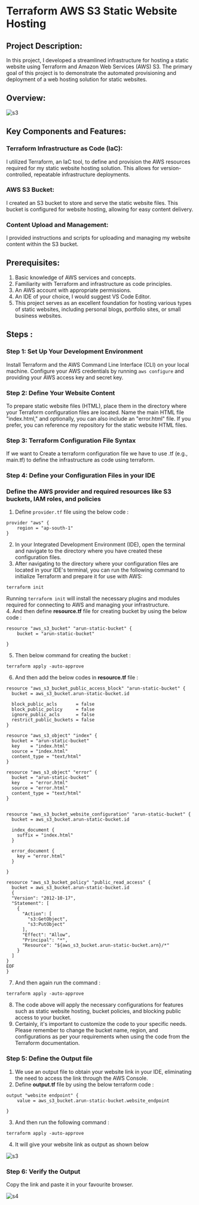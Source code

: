 #  Terraform AWS S3 Static Website Hosting

## Project Description:
In this project, I developed a streamlined infrastructure for hosting a static website using Terraform and Amazon Web Services (AWS) S3. The primary goal of this project is to demonstrate the automated provisioning and deployment of a web hosting solution for static websites.

## Overview:

![s3](https://github.com/ArunDiva/Terraform/tree/main/Staticwebsite)


## Key Components and Features:

### Terraform Infrastructure as Code (IaC):
I utilized Terraform, an IaC tool, to define and provision the AWS resources required for my static website hosting solution. This allows for version-controlled, repeatable infrastructure deployments.

### AWS S3 Bucket:
I created an S3 bucket to store and serve the static website files. This bucket is configured for website hosting, allowing for easy content delivery.

### Content Upload and Management: 
I provided instructions and scripts for uploading and managing my website content within the S3 bucket.

## Prerequisites:

1. Basic knowledge of AWS services and concepts.
2. Familiarity with Terraform and infrastructure as code principles.
3. An AWS account with appropriate permissions.
4. An IDE of your choice, I would suggest VS Code Editor.
5. This project serves as an excellent foundation for hosting various types of static websites, including personal blogs, portfolio sites, or small business websites.


## Steps :

### Step 1: Set Up Your Development Environment

Install Terraform and the AWS Command Line Interface (CLI) on your local machine.
Configure your AWS credentials by running ```aws configure``` and providing your AWS access key and secret key.

### Step 2: Define Your Website Content

To prepare static website files (HTML), place them in the directory where your Terraform configuration files are located. Name the main HTML file "index.html," and optionally, you can also include an "error.html" file. If you prefer, you can reference my repository for the static website HTML files.

### Step 3: Terraform Configuration File Syntax

If we want to Create a terraform configuration file we have to use .tf (e.g., main.tf) to define the infrastructure as code using terraform.

### Step 4: Define your Configuration Files in your IDE
### Define the AWS provider and required resources like S3 buckets, IAM roles, and policies
1. Define ```provider.tf``` file using the below code :

```
provider "aws" {
    region = "ap-south-1"
}
```
2. In your Integrated Development Environment (IDE), open the terminal and navigate to the directory where you have created these configuration files.
3. After navigating to the directory where your configuration files are located in your IDE's terminal, you can run the following command to initialize Terraform and prepare it for use with AWS:

```shell
terraform init
```

Running `terraform init` will install the necessary plugins and modules required for connecting to AWS and managing your infrastructure.<br>
4. And then define __resource.tf__ file for creating bucket by using the below code :

```
resource "aws_s3_bucket" "arun-static-bucket" {
    bucket = "arun-static-bucket"
  
}
```
5. Then below command for creating the bucket :

```
terraform apply -auto-approve
```
6. And then add the below codes in __resource.tf__ file :
```
resource "aws_s3_bucket_public_access_block" "arun-static-bucket" {
  bucket = aws_s3_bucket.arun-static-bucket.id

  block_public_acls       = false
  block_public_policy     = false
  ignore_public_acls      = false
  restrict_public_buckets = false
}

resource "aws_s3_object" "index" {
  bucket = "arun-static-bucket"
  key    = "index.html"
  source = "index.html"
  content_type = "text/html"
}

resource "aws_s3_object" "error" {
  bucket = "arun-static-bucket"
  key    = "error.html"
  source = "error.html"
  content_type = "text/html"
}


resource "aws_s3_bucket_website_configuration" "arun-static-bucket" {
  bucket = aws_s3_bucket.arun-static-bucket.id

  index_document {
    suffix = "index.html"
  }

  error_document {
    key = "error.html"
  }

}

resource "aws_s3_bucket_policy" "public_read_access" {
  bucket = aws_s3_bucket.arun-static-bucket.id
  {
  "Version": "2012-10-17",
  "Statement": [
    {
      "Action": [
        "s3:GetObject",
        "s3:PutObject"
      ],
      "Effect": "Allow",
      "Principal": "*",
      "Resource": "${aws_s3_bucket.arun-static-bucket.arn}/*"
    }
  ]
}
EOF
}
```

7. And then again run the command :

```
terraform apply -auto-approve
```
8. The code above will apply the necessary configurations for features such as static website hosting, bucket policies, and blocking public access to your bucket.
9. Certainly, it's important to customize the code to your specific needs. Please remember to change the bucket name, region, and configurations as per your requirements when using the code from the Terraform documentation.

### Step 5: Define the Output file

1. We use an output file to obtain your website link in your IDE, eliminating the need to access the link through the AWS Console.
2. Define __output.tf__ file by using the below terraform code :
```
output "website endpoint" {
    value = aws_s3_bucket.arun-static-bucket.website_endpoint
  
}
```
3. And then run the following command :

```
terraform apply -auto-approve
```
4. It will give your website link as output as shown below

![s3](https://github.com/ArunDiva/Terraform/tree/main/Staticwebsite)

### Step 6: Verify the Output 

Copy the link and paste it in your favourite browser.

![s4](https://github.com/ArunDiva/Terraform/tree/main/Staticwebsite)



